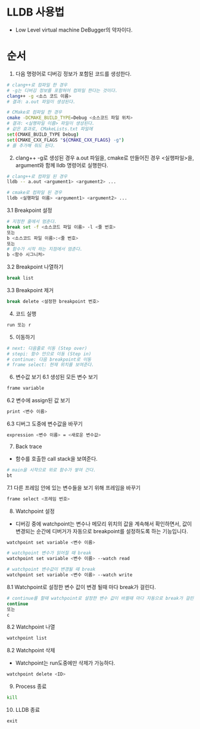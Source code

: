 # LLDB 사용법
* Low Level virtual machine DeBugger의 약자이다.

# 순서
1. 다음 명령어로 디버깅 정보가 포함된 코드를 생성한다.
```bash
# clang++로 컴파일 한 경우
# -g는 디버깅 정보를 포함혀어 컴파일 한다는 것이다.
clang++ -g <소스 코드 이름>
# 결과: a.out 파일이 생성된다.
```
```bash
# CMake로 컴파일 한 경우
cmake -DCMAKE_BUILD_TYPE=Debug <소스코드 파일 위치>
# 결과: <실행파일 이름> 파일이 생성된다.
# 같은 효과로, CMakeLists.txt 파일에
set(CMAKE_BUILD_TYPE Debug)
set(CMAKE_CXX_FLAGS "${CMAKE_CXX_FLAGS} -g")
# 를 추가해 줘도 된다.
```
2. clang++ -g로 생성된 경우 a.out 파일을, cmake로 만들어진 경우 <실행파일>을, argument와 함께 lldb 명령어로 실행한다.
```bash
# clang++로 컴파일 된 경우
lldb -- a.out <argument1> <argument2> ...
```
```bash
# cmake로 컴파일 된 경우
lldb <실행파일 이름> <argument1> <argument2> ...
```
3.1 Breakpoint 설정
```bash
# 지정한 줄에서 멈춘다.
break set -f <소스코드 파일 이름> -l <줄 번호>
또는
b <소스코드 파일 이름>:<줄 번호>
또는
# 함수가 시작 하는 지점에서 멈춘다.
b <함수 시그니처>
```
3.2 Breakpoint 나열하기
```bash
break list
```
3.3 Breakpoint 제거
```bash
break delete <설정한 breakpoint 번호>
```

4. 코드 실행
```bash
run 또는 r
```
5. 이동하기
```bash
# next: 다음줄로 이동 (Step over)
# stepi: 함수 안으로 이동 (Step in)
# continue: 다음 breakpoint로 이동
# frame select: 현재 위치를 보여준다.
```
6. 변수값 보기
6.1 생성된 모든 변수 보기
```bash
frame variable
```
6.2 변수에 assign된 값 보기
```bash
print <변수 이름>
```
6.3 디버그 도중에 변수값을 바꾸기
```bash
expression <변수 이름> = <새로운 변수값>
```
7. Back trace
* 함수를 호출한 call stack을 보여준다.
```bash
# main을 시작으로 위로 함수가 쌓여 간다.
bt
```
7.1 다른 프레임 안에 있는 변수들을 보기 위해 프레임을 바꾸기
```bash
frame select <프레임 번호>
```
8. Watchpoint 설정
* 디버깅 중에 watchpoint는 변수나 메모리 위치의 값을 계속해서 확인하면서, 값이 변경되는 순간에 디버거가 자동으로 breakpoint를 설정하도록 하는 기능입니다.
```bash
watchpoint set variable <변수 이름>

# watchpoint 변수가 읽어질 때 break
watchpoint set variable <변수 이름> --watch read

# watchpoint 변수값이 변경될 때 break
watchpoint set variable <변수 이름> --watch write
```
8.1 Watchpoint로 설정한 변수 값이 변경 될때 마다 break가 걸린다.
```bash
# continue를 할때 watchpoint로 설정한 변수 값이 바뀔때 마다 자동으로 break가 걸린다.
continue
또는
c
```
8.2 Watchpoint 나열
```bash
watchpoint list
```
8.2 Watchpoint 삭제
* Watchpoint는 run도중에만 삭제가 가능하다.
```bash
watchpoint delete <ID>
```
9. Process 종료
```bash
kill
```
10. LLDB 종료
```
exit
```